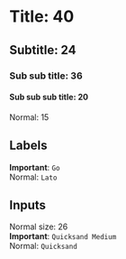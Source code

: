 # Title: 40
## Subtitle: 24
### Sub sub title: 36
#### Sub sub sub title: 20
Normal: 15

## Labels
**Important**: `Go`   
Normal: `Lato`

## Inputs
Normal size: 26     
**Important**: `Quicksand Medium`    
Normal: `Quicksand`